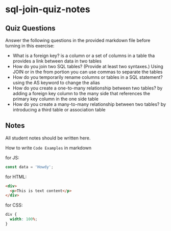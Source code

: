 # sql-join-quiz-notes

## Quiz Questions

Answer the following questions in the provided markdown file before turning in this exercise:

- What is a foreign key?
  is a column or a set of columns in a table tha provides a link between data in two tables
- How do you join two SQL tables? (Provide at least two syntaxes.)
  Using JOIN or in the from portion you can use commas to separate the tables
- How do you temporarily rename columns or tables in a SQL statement?
  using the AS keyword to change the alias
- How do you create a one-to-many relationship between two tables?
  by adding a foreign key column to the many side that references the primary key column in the one side table
- How do you create a many-to-many relationship between two tables?
  by introducing a third table or association table

## Notes

All student notes should be written here.

How to write `Code Examples` in markdown

for JS:

```javascript
const data = 'Howdy';
```

for HTML:

```html
<div>
  <p>This is text content</p>
</div>
```

for CSS:

```css
div {
  width: 100%;
}
```
